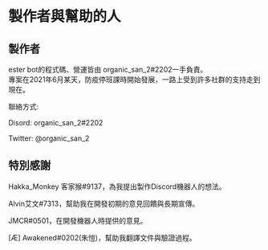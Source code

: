 # 製作者與幫助的人

## 製作者

ester bot的程式碼、營運皆由 organic\_san\_2#2202一手負責。\
專案在2021年6月某天，防疫停班課時開始發展，一路上受到許多社群的支持走到現在。

聯絡方式:

Disord: organic\_san\_2#2202

Twitter: @organic\_san\_2

## 特別感謝

Hakka\_Monkey 客家猴#9137，為我提出製作Discord機器人的想法。

Alvin艾文#7313，幫助我在開發初期的意見回饋與長期宣傳。

JMCR#0501，在開發機器人時提供的意見。

\[Æ] Awakened#0202(朱愷)，幫助我翻譯文件與驗證過程。
